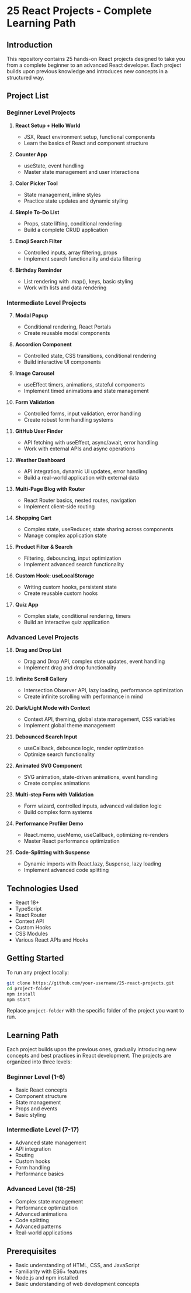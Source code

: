 # 25 React Projects - Complete Learning Path

## Introduction
This repository contains 25 hands-on React projects designed to take you from a complete beginner to an advanced React developer. Each project builds upon previous knowledge and introduces new concepts in a structured way.

## Project List

### Beginner Level Projects

1. **React Setup + Hello World**
   - JSX, React environment setup, functional components
   - Learn the basics of React and component structure

2. **Counter App**
   - useState, event handling
   - Master state management and user interactions

3. **Color Picker Tool**
   - State management, inline styles
   - Practice state updates and dynamic styling

4. **Simple To-Do List**
   - Props, state lifting, conditional rendering
   - Build a complete CRUD application

5. **Emoji Search Filter**
   - Controlled inputs, array filtering, props
   - Implement search functionality and data filtering

6. **Birthday Reminder**
   - List rendering with .map(), keys, basic styling
   - Work with lists and data rendering

### Intermediate Level Projects

7. **Modal Popup**
   - Conditional rendering, React Portals
   - Create reusable modal components

8. **Accordion Component**
   - Controlled state, CSS transitions, conditional rendering
   - Build interactive UI components

9. **Image Carousel**
   - useEffect timers, animations, stateful components
   - Implement timed animations and state management

10. **Form Validation**
    - Controlled forms, input validation, error handling
    - Create robust form handling systems

11. **GitHub User Finder**
    - API fetching with useEffect, async/await, error handling
    - Work with external APIs and async operations

12. **Weather Dashboard**
    - API integration, dynamic UI updates, error handling
    - Build a real-world application with external data

13. **Multi-Page Blog with Router**
    - React Router basics, nested routes, navigation
    - Implement client-side routing

14. **Shopping Cart**
    - Complex state, useReducer, state sharing across components
    - Manage complex application state

15. **Product Filter & Search**
    - Filtering, debouncing, input optimization
    - Implement advanced search functionality

16. **Custom Hook: useLocalStorage**
    - Writing custom hooks, persistent state
    - Create reusable custom hooks

17. **Quiz App**
    - Complex state, conditional rendering, timers
    - Build an interactive quiz application

### Advanced Level Projects

18. **Drag and Drop List**
    - Drag and Drop API, complex state updates, event handling
    - Implement drag and drop functionality

19. **Infinite Scroll Gallery**
    - Intersection Observer API, lazy loading, performance optimization
    - Create infinite scrolling with performance in mind

20. **Dark/Light Mode with Context**
    - Context API, theming, global state management, CSS variables
    - Implement global theme management

21. **Debounced Search Input**
    - useCallback, debounce logic, render optimization
    - Optimize search functionality

22. **Animated SVG Component**
    - SVG animation, state-driven animations, event handling
    - Create complex animations

23. **Multi-step Form with Validation**
    - Form wizard, controlled inputs, advanced validation logic
    - Build complex form systems

24. **Performance Profiler Demo**
    - React.memo, useMemo, useCallback, optimizing re-renders
    - Master React performance optimization

25. **Code-Splitting with Suspense**
    - Dynamic imports with React.lazy, Suspense, lazy loading
    - Implement advanced code splitting

## Technologies Used
- React 18+
- TypeScript
- React Router
- Context API
- Custom Hooks
- CSS Modules
- Various React APIs and Hooks

## Getting Started
To run any project locally:

```bash
git clone https://github.com/your-username/25-react-projects.git
cd project-folder
npm install
npm start
```

Replace `project-folder` with the specific folder of the project you want to run.

## Learning Path
Each project builds upon the previous ones, gradually introducing new concepts and best practices in React development. The projects are organized into three levels:

### Beginner Level (1-6)
- Basic React concepts
- Component structure
- State management
- Props and events
- Basic styling

### Intermediate Level (7-17)
- Advanced state management
- API integration
- Routing
- Custom hooks
- Form handling
- Performance basics

### Advanced Level (18-25)
- Complex state management
- Performance optimization
- Advanced animations
- Code splitting
- Advanced patterns
- Real-world applications

## Prerequisites
- Basic understanding of HTML, CSS, and JavaScript
- Familiarity with ES6+ features
- Node.js and npm installed
- Basic understanding of web development concepts


